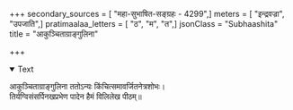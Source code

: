 +++
secondary_sources = [ "महा-सुभाषित-सङ्ग्रहः - 4299",]
meters = [ "इन्द्रवज्रा", "उपजाति",]
pratimaalaa_letters = [ "ठ", "म", "त",]
jsonClass = "Subhaashita"
title = "आकुञ्चिताग्राङ्गुलिना"

+++

<details open><summary>Text</summary>

आकुञ्चिताग्राङ्गुलिना ततोऽन्यः किंचित्समावर्जितनेत्रशोभः।  
तिर्यग्विसंसर्पिनखप्रभेण पादेन हैमं विलिलेख पीठम्॥
</details>
